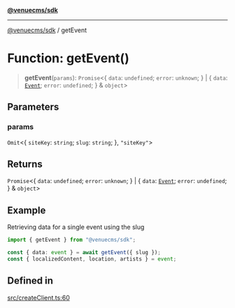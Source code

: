 [**@venuecms/sdk**](../README.md)

***

[@venuecms/sdk](../README.md) / getEvent

# Function: getEvent()

> **getEvent**(`params`): `Promise`\<\{ `data`: `undefined`; `error`: `unknown`; \} \| \{ `data`: [`Event`](../type-aliases/Event.md); `error`: `undefined`; \} & `object`\>

## Parameters

### params

`Omit`\<\{ `siteKey`: `string`; `slug`: `string`; \}, `"siteKey"`\>

## Returns

`Promise`\<\{ `data`: `undefined`; `error`: `unknown`; \} \| \{ `data`: [`Event`](../type-aliases/Event.md); `error`: `undefined`; \} & `object`\>

## Example

Retrieving data for a single event using the slug
```typescript
import { getEvent } from "@venuecms/sdk";

const { data: event } = await getEvent({ slug });
const { localizedContent, location, artists } = event;
```

## Defined in

[src/createClient.ts:60](https://github.com/venuecms/sdk/blob/7823693df03580df710c62ba3b43e869f9979148/src/createClient.ts#L60)
